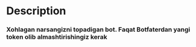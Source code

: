 <h1> Description </h1>


<h3> Xohlagan narsangizni topadigan bot. Faqat Botfaterdan yangi token olib almashtirishingiz kerak </h3>
